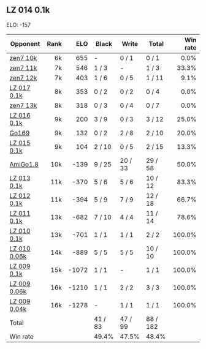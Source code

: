 ## LZ 014 0.1k ##

ELO: -157

Opponent | Rank | ELO | Black | Write | Total | Win rate
---------|-----:|----:|-------|-------|-------|-------:
[zen7 10k](zen7%2010k.md) | 6k | 655 | - | 0 / 1 | 0 / 1 | 0.0%
[zen7 11k](zen7%2011k.md) | 7k | 546 | 1 / 3 | - | 1 / 3 | 33.3%
[zen7 12k](zen7%2012k.md) | 7k | 403 | 1 / 6 | 0 / 5 | 1 / 11 | 9.1%
[LZ 017 0.1k](LZ%20017%200.1k.md) | 8k | 353 | 0 / 2 | 0 / 2 | 0 / 4 | 0.0%
[zen7 13k](zen7%2013k.md) | 8k | 318 | 0 / 3 | 0 / 4 | 0 / 7 | 0.0%
[LZ 016 0.1k](LZ%20016%200.1k.md) | 9k | 200 | 3 / 9 | 0 / 3 | 3 / 12 | 25.0%
[Go169](Go169.md) | 9k | 132 | 0 / 2 | 2 / 8 | 2 / 10 | 20.0%
[LZ 015 0.1k](LZ%20015%200.1k.md) | 9k | 104 | 2 / 10 | 0 / 5 | 2 / 15 | 13.3%
[AmiGo1.8](AmiGo1.8.md) | 10k | -139 | 9 / 25 | 20 / 33 | 29 / 58 | 50.0%
[LZ 013 0.1k](LZ%20013%200.1k.md) | 11k | -370 | 5 / 6 | 5 / 6 | 10 / 12 | 83.3%
[LZ 012 0.1k](LZ%20012%200.1k.md) | 11k | -394 | 5 / 9 | 7 / 9 | 12 / 18 | 66.7%
[LZ 011 0.1k](LZ%20011%200.1k.md) | 13k | -682 | 7 / 10 | 4 / 4 | 11 / 14 | 78.6%
[LZ 010 0.1k](LZ%20010%200.1k.md) | 13k | -701 | 1 / 1 | 1 / 1 | 2 / 2 | 100.0%
[LZ 010 0.06k](LZ%20010%200.06k.md) | 14k | -889 | 5 / 5 | 5 / 5 | 10 / 10 | 100.0%
[LZ 009 0.1k](LZ%20009%200.1k.md) | 15k | -1072 | 1 / 1 | - | 1 / 1 | 100.0%
[LZ 009 0.06k](LZ%20009%200.06k.md) | 16k | -1210 | 1 / 1 | 2 / 2 | 3 / 3 | 100.0%
[LZ 009 0.04k](LZ%20009%200.04k.md) | 16k | -1278 | - | 1 / 1 | 1 / 1 | 100.0%
Total | | | 41 / 83 | 47 / 99 | 88 / 182 | 
Win rate| | | 49.4% | 47.5% | 48.4% | 
